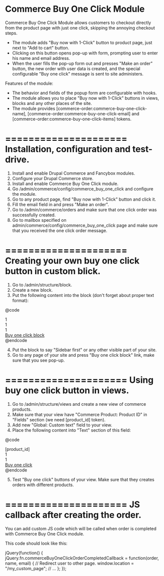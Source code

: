 Commerce Buy One Click Module
=====================

Commerce Buy One Click Module allows customers to checkout directly from the 
product page with just one click, skipping the annoying checkout steps.

 - The module adds "Buy now with 1-Click" button to product page, just next to 
   "Add to cart" button.
 - Clicking on this button opens pop-up with form, prompting user to enter his 
   name and email address.
 - When the user fills the pop-up form out and presses "Make an order" button, 
   the new order with user data is created, and the special configurable 
   "Buy one click" message is sent to site administers.
 
Features of the module:

 - The behavior and fields of the popup form are configurable with hooks.
 - The module allows you to place "Buy now with 1-Click" buttons in views, 
   blocks and any other places of the site.
 - The module provides [commerce-order:commerce-buy-one-click-name], 
   [commerce-order:commerce-buy-one-click-email] and 
   [commerce-order:commerce-buy-one-click-items] tokens.

=====================
Installation, configuration and test-drive.
=====================

1. Install and enable Drupal Commerce and Fancybox modules.
2. Configure your Drupal Commerce store.
3. Install and enable Commerce Buy One Click module.
4. Go /admin/commerce/config/commerce_buy_one_click and configure the module.
5. Go to any product page, find "Buy now with 1-Click" button and click it.
6. Fill the email field in and press "Make an order".
7. Go to /admin/commerce/orders and make sure that one click order was 
   successfully created.
8. Go to mailbox specified on admin/commerce/config/commerce_buy_one_click page 
   and make sure that you received the one click order message.

=====================
Creating your own buy one click button in custom blick.
=====================

1. Go to /admin/structure/block.
2. Create a new block.
3. Put the following content into the block (don't forget about proper text 
   format):

@code
<div class="commerce-buy-one-click-button-wrapper">
  <div class="commerce-buy-one-click-button-product-id element-hidden">1</div>
  <div class="commerce-buy-one-click-button-add-product-to-cart element-hidden">1</div>
  <div class="commerce-buy-one-click-button-quantity element-hidden">1</div>
  <a href="#" class="commerce-buy-one-click-button">Buy one click block</a>
</div>
@endcode

4. Put the block to say "Sidebar first" or any other visible part of your site.
5. Go to any page of your site and press "Buy one click block" link, make sure 
   that you see pop-up.

=====================
Using buy one click button in views.
=====================

1. Go to /admin/structure/views and create a new view of commerce products.
2. Make sure that your view have "Commerce Product: Product ID" in "Fields" 
   section (we need [product_id] token).
3. Add new "Global: Custom text" field to your view.
4. Place the following content into "Text" section of this field:

@code
<div class="commerce-buy-one-click-button-wrapper">
  <div class="commerce-buy-one-click-button-product-id element-hidden">[product_id]</div>
  <div class="commerce-buy-one-click-button-add-product-to-cart element-hidden">1</div>
  <div class="commerce-buy-one-click-button-quantity element-hidden">1</div>
  <a href="#" class="commerce-buy-one-click-button">Buy one click</a>
</div>
@endcode

5. Test "Buy one click" buttons of your view. Make sure that they creates orders
   with different products.

=====================
JS callback after creating the order.
=====================

You can add custom JS code which will be called when order is completed with 
Commerce Buy One Click module.

This code should look like this:

jQuery(function() {
  jQuery.fn.commerceBuyOneClickOrderCompletedCallback = function(order, name, email) {
    // Redirect user to other page.
    window.location = "/my_custom_page";
    // ...
  };
});
